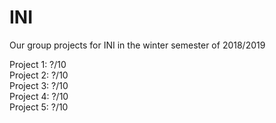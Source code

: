# INI
Our group projects for INI in the winter semester of 2018/2019

Project 1: ?/10<br>
Project 2: ?/10<br>
Project 3: ?/10<br>
Project 4: ?/10<br>
Project 5: ?/10
